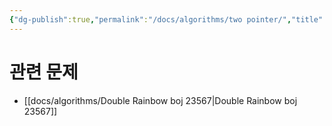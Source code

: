 ```yaml
---
{"dg-publish":true,"permalink":"/docs/algorithms/two pointer/","title":"two pointer"}
---
```



# 관련 문제

- [[docs/algorithms/Double Rainbow boj 23567\|Double Rainbow boj 23567]]
